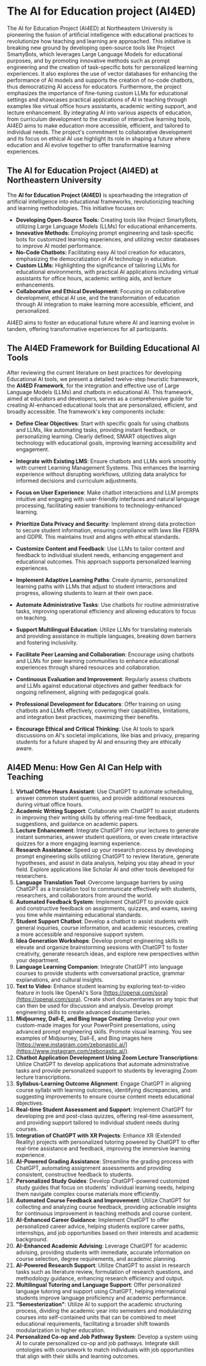 # The AI for Education project (AI4ED)

The AI for Education Project (AI4ED) at Northeastern University is pioneering the fusion of artificial intelligence with educational practices to revolutionize how teaching and learning are approached. This initiative is breaking new ground by developing open-source tools like Project SmartyBots, which leverages Large Language Models for educational purposes, and by promoting innovative methods such as prompt engineering and the creation of task-specific bots for personalized learning experiences. It also explores the use of vector databases for enhancing the performance of AI models and supports the creation of no-code chatbots, thus democratizing AI access for educators. Furthermore, the project emphasizes the importance of fine-tuning custom LLMs for educational settings and showcases practical applications of AI in teaching through examples like virtual office hours assistants, academic writing support, and lecture enhancement. By integrating AI into various aspects of education, from curriculum development to the creation of interactive learning tools, AI4ED aims to make education more accessible, efficient, and tailored to individual needs. The project's commitment to collaborative development and its focus on ethical AI use highlight its role in shaping a future where education and AI evolve together to offer transformative learning experiences.

## The AI for Education Project (AI4ED) at Northeastern University

The **AI for Education Project (AI4ED)** is spearheading the integration of artificial intelligence into educational frameworks, revolutionizing teaching and learning methodologies. This initiative focuses on:

- **Developing Open-Source Tools:** Creating tools like Project SmartyBots, utilizing Large Language Models (LLMs) for educational enhancements.
- **Innovative Methods:** Employing prompt engineering and task-specific bots for customized learning experiences, and utilizing vector databases to improve AI model performance.
- **No-Code Chatbots:** Facilitating easy AI tool creation for educators, emphasizing the democratization of AI technology in education.
- **Custom LLMs:** Highlighting the significance of tailoring LLMs for educational environments, with practical AI applications including virtual assistants for office hours, academic writing aids, and lecture enhancements.
- **Collaborative and Ethical Development:** Focusing on collaborative development, ethical AI use, and the transformation of education through AI integration to make learning more accessible, efficient, and personalized.

AI4ED aims to foster an educational future where AI and learning evolve in tandem, offering transformative experiences for all participants.

## The AI4ED Framework for Building Educational AI Tools

After reviewing the current literature on best practices for developing Educational AI tools, we present a detailed twelve-step heuristic framework, the **AI4ED Framework**, for the integration and effective use of Large Language Models (LLMs) and chatbots in educational AI. This framework, aimed at educators and developers, serves as a comprehensive guide for creating AI-enhanced educational tools that are personalized, efficient, and broadly accessible. The framework's key components include:

- **Define Clear Objectives**: Start with specific goals for using chatbots and LLMs, like automating tasks, providing instant feedback, or personalizing learning. Clearly defined, SMART objectives align technology with educational goals, improving learning accessibility and engagement.

- **Integrate with Existing LMS**: Ensure chatbots and LLMs work smoothly with current Learning Management Systems. This enhances the learning experience without disrupting workflows, utilizing data analytics for informed decisions and curriculum adjustments.

- **Focus on User Experience**: Make chatbot interactions and LLM prompts intuitive and engaging with user-friendly interfaces and natural language processing, facilitating easier transitions to technology-enhanced learning.

- **Prioritize Data Privacy and Security**: Implement strong data protection to secure student information, ensuring compliance with laws like FERPA and GDPR. This maintains trust and aligns with ethical standards.

- **Customize Content and Feedback**: Use LLMs to tailor content and feedback to individual student needs, enhancing engagement and educational outcomes. This approach supports personalized learning experiences.

- **Implement Adaptive Learning Paths**: Create dynamic, personalized learning paths with LLMs that adjust to student interactions and progress, allowing students to learn at their own pace.

- **Automate Administrative Tasks**: Use chatbots for routine administrative tasks, improving operational efficiency and allowing educators to focus on teaching.

- **Support Multilingual Education**: Utilize LLMs for translating materials and providing assistance in multiple languages, breaking down barriers and fostering inclusivity.

- **Facilitate Peer Learning and Collaboration**: Encourage using chatbots and LLMs for peer learning communities to enhance educational experiences through shared resources and collaboration.

- **Continuous Evaluation and Improvement**: Regularly assess chatbots and LLMs against educational objectives and gather feedback for ongoing refinement, aligning with pedagogical goals.

- **Professional Development for Educators**: Offer training on using chatbots and LLMs effectively, covering their capabilities, limitations, and integration best practices, maximizing their benefits.

- **Encourage Ethical and Critical Thinking**: Use AI tools to spark discussions on AI's societal implications, like bias and privacy, preparing students for a future shaped by AI and ensuring they are ethically aware.


 ## AI4ED Menu: How Gen AI Can Help with Teaching

1. **Virtual Office Hours Assistant**: Use ChatGPT to automate scheduling, answer common student queries, and provide additional resources during virtual office hours.
2. **Academic Writing Support**: Collaborate with ChatGPT to assist students in improving their writing skills by offering real-time feedback, suggestions, and guidance on academic papers.
3. **Lecture Enhancement**: Integrate ChatGPT into your lectures to generate instant summaries, answer student questions, or even create interactive quizzes for a more engaging learning experience.
4. **Research Assistance**: Speed up your research process by developing prompt engineering skills utilizing ChatGPT to review literature, generate hypotheses, and assist in data analysis, helping you stay ahead in your field. Explore applications like Scholar AI and other tools developed for researchers.
5. **Language Translation Tool**: Overcome language barriers by using ChatGPT as a translation tool to communicate effectively with students, researchers, and collaborators from around the world.
6. **Automated Feedback System**: Implement ChatGPT to provide quick and constructive feedback on assignments, quizzes, and exams, saving you time while maintaining educational standards.
7. **Student Support Chatbot**: Develop a chatbot to assist students with general inquiries, course information, and academic resources, creating a more accessible and responsive support system.
8. **Idea Generation Workshops**: Develop prompt engineering skills to elevate and organize brainstorming sessions with ChatGPT to foster creativity, generate research ideas, and explore new perspectives within your department.
9. **Language Learning Companion**: Integrate ChatGPT into language courses to provide students with conversational practice, grammar explanations, and cultural insights.
10. **Text to Video**: Enhance student learning by exploring text-to-video feature in tools like OpenAI's Sora [https://openai.com/sora](https://openai.com/sora). Create short documentaries on any topic that can then be used for discussion and analysis. Develop prompt engineering skills to create advanced documentaries.
11. **Midjourney, Dall-E, and Bing Image Creating**: Develop your own custom-made images for your PowerPoint presentations, using advanced prompt engineering skills. Promote visual learning. You see examples of Midjourney, Dall-E, and Bing images here [https://www.instagram.com/zebonastic.ai/](https://www.instagram.com/zebonastic.ai/). 
12. **Chatbot Application Development Using Zoom Lecture Transcriptions**: Utilize ChatGPT to develop applications that automate administrative tasks and provide personalized support to students by leveraging Zoom lecture transcriptions.
13. **Syllabus-Learning Outcome Alignment**: Engage ChatGPT in aligning course syllabi with learning outcomes, identifying discrepancies, and suggesting improvements to ensure course content meets educational objectives.
14. **Real-time Student Assessment and Support**: Implement ChatGPT for developing pre and post-class quizzes, offering real-time assessment, and providing support tailored to individual student needs during courses.
15. **Integration of ChatGPT with XR Projects**: Enhance XR (Extended Reality) projects with personalized tutoring powered by ChatGPT to offer real-time assistance and feedback, improving the immersive learning experience.
16. **AI-Powered Grading Assistance**: Streamline the grading process with ChatGPT, automating assignment assessments and providing consistent, constructive feedback to students.
17. **Personalized Study Guides**: Develop ChatGPT-powered customized study guides that focus on students' individual learning needs, helping them navigate complex course materials more efficiently.
18. **Automated Course Feedback and Improvement**: Utilize ChatGPT for collecting and analyzing course feedback, providing actionable insights for continuous improvement in teaching methods and course content.
19. **AI-Enhanced Career Guidance**: Implement ChatGPT to offer personalized career advice, helping students explore career paths, internships, and job opportunities based on their interests and academic background.
20. **AI-Enhanced Academic Advising**: Leverage ChatGPT for academic advising, providing students with immediate, accurate information on course selection, degree requirements, and academic planning.
21. **AI-Powered Research Support**: Utilize ChatGPT to assist in research tasks such as literature review, formulation of research questions, and methodology guidance, enhancing research efficiency and output.
22. **Multilingual Tutoring and Language Support**: Offer personalized language tutoring and support using ChatGPT, helping international students improve language proficiency and academic performance.
23. **"Semesterization"**: Utilize AI to support the academic structuring process, dividing the academic year into semesters and modularizing courses into self-contained units that can be combined to meet educational requirements, facilitating a broader shift towards modularization in higher education.
24. **Personalized Co-op and Job Pathway System**: Develop a system using AI to curate personalized co-op and job pathways. Integrate skill ontologies with coursework to match individuals with job opportunities that align with their skills and learning outcomes.
   

    

